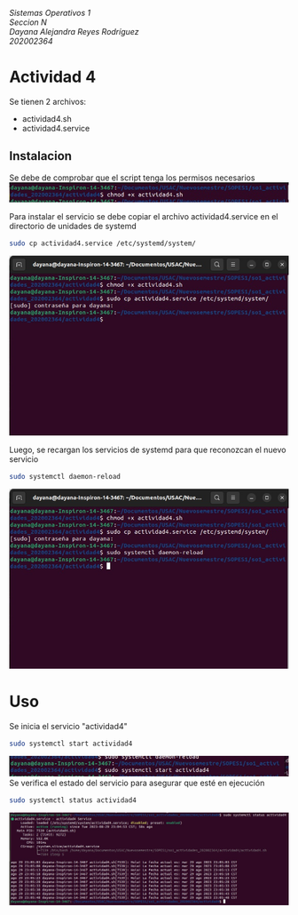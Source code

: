 *Sistemas Operativos 1*  
*Seccion N*  
*Dayana Alejandra Reyes Rodríguez*  
*202002364*  
# Actividad 4  

Se tienen 2 archivos:  
- actividad4.sh
- actividad4.service  


## Instalacion  
Se debe de comprobar que el script tenga los permisos necesarios  
![permiso](imagenes/permiso.jpeg)  

Para instalar el servicio se debe copiar el archivo actividad4.service en el directorio de unidades de systemd  

```bash
sudo cp actividad4.service /etc/systemd/system/  
```  
![permiso](imagenes/mover.jpeg) 
  
Luego, se recargan los servicios de systemd para que reconozcan el nuevo servicio  
```bash
sudo systemctl daemon-reload    
```  
![permiso](imagenes/recargar.jpeg) 
# Uso  
Se inicia el servicio "actividad4"  
```bash
sudo systemctl start actividad4      
```  
![permiso](imagenes/start.jpeg) 
Se verifica el estado del servicio para asegurar que esté en ejecución  
```bash
sudo systemctl status actividad4        
```  
![permiso](imagenes/status.jpeg) 